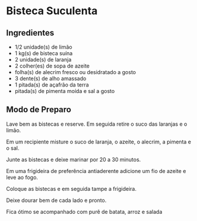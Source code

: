 # Bisteca Suculenta

## Ingredientes

- 1/2 unidade(s) de limão
- 1 kg(s) de bisteca suína
- 2 unidade(s) de laranja
- 2 colher(es) de sopa de azeite
- folha(s) de alecrim fresco ou desidratado a gosto
- 3 dente(s) de alho amassado
- 1 pitada(s) de açafrão da terra
- pitada(s) de pimenta moída e sal a gosto

## Modo de Preparo

Lave bem as bistecas e reserve. Em seguida retire o suco das laranjas e o limão.

Em um recipiente misture o suco de laranja, o azeite, o alecrim, a pimenta e o sal.

Junte as bistecas e deixe marinar por 20 a 30 minutos.

Em uma frigideira de preferência antiaderente adicione um fio de azeite e leve ao fogo.

Coloque as bistecas e em seguida tampe a frigideira.

Deixe dourar bem de cada lado e pronto.

Fica ótimo se acompanhado com purê de batata, arroz e salada
